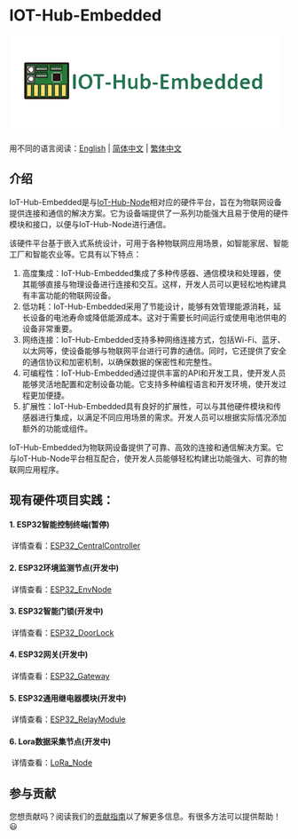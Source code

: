 # IOT-Hub-Embedded

![](attachments/IOT-Hub-Embedded.png)

用不同的语言阅读：[English](./README-EN.md) | [简体中文](./README.md) | [繁体中文](./docREADME-CHT.md)

## 介绍

IoT-Hub-Embedded是与[IoT-Hub-Node](https://github.com/DuRuofu/IoT-Hub-Node)相对应的硬件平台，旨在为物联网设备提供连接和通信的解决方案。它为设备端提供了一系列功能强大且易于使用的硬件模块和接口，以便与IoT-Hub-Node进行通信。

该硬件平台基于嵌入式系统设计，可用于各种物联网应用场景，如智能家居、智能工厂和智能农业等。它具有以下特点：

1. 高度集成：IoT-Hub-Embedded集成了多种传感器、通信模块和处理器，使其能够直接与物理设备进行连接和交互。这样，开发人员可以更轻松地构建具有丰富功能的物联网设备。
2. 低功耗：IoT-Hub-Embedded采用了节能设计，能够有效管理能源消耗，延长设备的电池寿命或降低能源成本。这对于需要长时间运行或使用电池供电的设备非常重要。
3. 网络连接：IoT-Hub-Embedded支持多种网络连接方式，包括Wi-Fi、蓝牙、以太网等，使设备能够与物联网平台进行可靠的通信。同时，它还提供了安全的通信协议和加密机制，以确保数据的保密性和完整性。
4. 可编程性：IoT-Hub-Embedded通过提供丰富的API和开发工具，使开发人员能够灵活地配置和定制设备功能。它支持多种编程语言和开发环境，使开发过程更加便捷。
5. 扩展性：IoT-Hub-Embedded具有良好的扩展性，可以与其他硬件模块和传感器进行集成，以满足不同应用场景的需求。开发人员可以根据实际情况添加额外的功能或组件。

IoT-Hub-Embedded为物联网设备提供了可靠、高效的连接和通信解决方案。它与IoT-Hub-Node平台相互配合，使开发人员能够轻松构建出功能强大、可靠的物联网应用程序。



## 现有硬件项目实践：

#### 1. ESP32智能控制终端(暂停)

​		详情查看：[ESP32_CentralController](https://github.com/HubConnectors/ESP32_CentralController)

#### 2. ESP32环境监测节点(开发中)

​		详情查看：[ESP32_EnvNode](https://github.com/HubConnectors/ESP32_EnvNode)	

#### 3. ESP32智能门锁(开发中)

​		详情查看：[ESP32_DoorLock](https://github.com/HubConnectors/ESP32_DoorLock)	

#### 4. ESP32网关(开发中)

​		详情查看：[ESP32_Gateway](https://github.com/IOTHubNode/ESP32_Gateway)	

#### 5. ESP32通用继电器模块(开发中)

​		详情查看：[ESP32_RelayModule](https://github.com/IOTHubNode/ESP32_RelayModule)

#### 6. Lora数据采集节点(开发中)

​		详情查看：[LoRa_Node](https://github.com/IOTHubNode/LoRa_Node)	

## 参与贡献
您想贡献吗？阅读我们的[贡献指南](./docs/CONTRIBUTING.md)以了解更多信息。有很多方法可以提供帮助！😃
